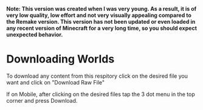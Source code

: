 **Note: This version was created when I was very young. As a result, it is of very low quality, low effort and not very visually appealing compared to the Remake version. This version has not been updated or even loaded in any recent version of Minecraft for a very long time, so you should expect unexpected behavior.**

# Downloading Worlds
To download any content from this respitory click on the desired file you want and click on "Download Raw File"

If on Mobile, after clicking on the desired files tap the 3 dot menu in the top corner and press Download.
